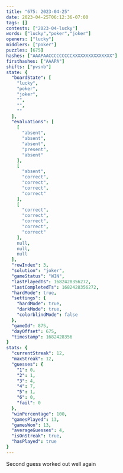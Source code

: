 ```yaml
---
title: "675: 2023-04-25"
date: 2023-04-25T06:12:36-07:00
tags: []
contests: ["2023-04-lucky"]
words: ["lucky","poker","joker"]
openers: ["lucky"]
middlers: ["poker"]
puzzles: [675]
hashes: ["AAAPAACCCCCCCCCXXXXXXXXXXXXXXX"]
firsthashes: ["AAAPA"]
shifts: ["pvsnb"]
state: {
  "boardState": [
    "lucky",
    "poker",
    "joker",
    "",
    "",
    ""
  ],
  "evaluations": [
    [
      "absent",
      "absent",
      "absent",
      "present",
      "absent"
    ],
    [
      "absent",
      "correct",
      "correct",
      "correct",
      "correct"
    ],
    [
      "correct",
      "correct",
      "correct",
      "correct",
      "correct"
    ],
    null,
    null,
    null
  ],
  "rowIndex": 3,
  "solution": "joker",
  "gameStatus": "WIN",
  "lastPlayedTs": 1682428356272,
  "lastCompletedTs": 1682428356272,
  "hardMode": true,
  "settings": {
    "hardMode": true,
    "darkMode": true,
    "colorblindMode": false
  },
  "gameId": 875,
  "dayOffset": 675,
  "timestamp": 1682428356
}
stats: {
  "currentStreak": 12,
  "maxStreak": 12,
  "guesses": {
    "1": 0,
    "2": 1,
    "3": 4,
    "4": 7,
    "5": 1,
    "6": 0,
    "fail": 0
  },
  "winPercentage": 100,
  "gamesPlayed": 13,
  "gamesWon": 13,
  "averageGuesses": 4,
  "isOnStreak": true,
  "hasPlayed": true
}
---
```

<!-- more -->
Second guess worked out well again
